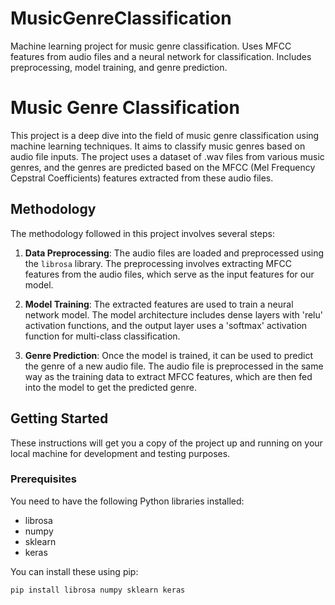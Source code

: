 # MusicGenreClassification
Machine learning project for music genre classification. Uses MFCC features from audio files and a neural network for classification. Includes preprocessing, model training, and genre prediction.

# Music Genre Classification

This project is a deep dive into the field of music genre classification using machine learning techniques. It aims to classify music genres based on audio file inputs. The project uses a dataset of .wav files from various music genres, and the genres are predicted based on the MFCC (Mel Frequency Cepstral Coefficients) features extracted from these audio files.

## Methodology

The methodology followed in this project involves several steps:

1. **Data Preprocessing**: The audio files are loaded and preprocessed using the `librosa` library. The preprocessing involves extracting MFCC features from the audio files, which serve as the input features for our model.

2. **Model Training**: The extracted features are used to train a neural network model. The model architecture includes dense layers with 'relu' activation functions, and the output layer uses a 'softmax' activation function for multi-class classification.

3. **Genre Prediction**: Once the model is trained, it can be used to predict the genre of a new audio file. The audio file is preprocessed in the same way as the training data to extract MFCC features, which are then fed into the model to get the predicted genre.

## Getting Started

These instructions will get you a copy of the project up and running on your local machine for development and testing purposes.

### Prerequisites

You need to have the following Python libraries installed:

- librosa
- numpy
- sklearn
- keras

You can install these using pip:

```bash
pip install librosa numpy sklearn keras
